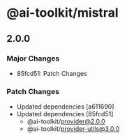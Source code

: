# @ai-toolkit/mistral

## 2.0.0

### Major Changes

- 85fcd51: Patch Changes

### Patch Changes

- Updated dependencies [a611690]
- Updated dependencies [85fcd51]
  - @ai-toolkit/provider@2.0.0
  - @ai-toolkit/provider-utils@3.0.0
